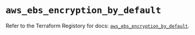 # `aws_ebs_encryption_by_default`

Refer to the Terraform Registory for docs: [`aws_ebs_encryption_by_default`](https://registry.terraform.io/providers/hashicorp/aws/5.6.1/docs/resources/ebs_encryption_by_default).
